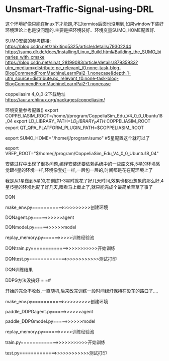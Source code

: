 # Unsmart-Traffic-Signal-using-DRL
这个环境好像只能在linux下才能跑,不过termios后面也没用到,如果window下装好环境理论上也是没问题的.主要是把环境装好、环境变量SUMO_HOME配置好.



SUMO安装的参考链接:
https://blog.csdn.net/zhixiting5325/article/details/79302244
https://sumo.dlr.de/docs/Installing/Linux_Build.html#Building_the_SUMO_binaries_with_cmake
https://blog.csdn.net/sinat_28199083/article/details/87935933?utm_medium=distribute.pc_relevant_t0.none-task-blog-BlogCommendFromMachineLearnPai2-1.nonecase&depth_1-utm_source=distribute.pc_relevant_t0.none-task-blog-BlogCommendFromMachineLearnPai2-1.nonecase

coppeliasim 4_0_0-2下载地址
https://aur.archlinux.org/packages/coppeliasim/


环境变量参考配置()
export COPPELIASIM_ROOT=/home/j/program/CoppeliaSim_Edu_V4_0_0_Ubuntu18_04
export LD_LIBRARY_PATH=$LD_LIBRARY_PATH:$COPPELIASIM_ROOT
export QT_QPA_PLATFORM_PLUGIN_PATH=$COPPELIASIM_ROOT

export SUMO_HOME="/home/j/program/sumo"     #5星配置这个就可以了

export VREP_ROOT="$/home/j/program/CoppeliaSim_Edu_V4_0_0_Ubuntu18_04"

安装过程中出现了很多问题,编译安装还要依赖系统中的一些库文件,5星的环境感觉跟4星的环境一样,环境像套娃一样,一层包一层的,时间都是花在配环境上了

我是从1星做到5星的,在训练1-3星时就花了好几天时间,效果也都没想象的那么好,4星\5星的环境也配了好几天,眼看马上截止了,就只能完成个最简单草草了事了



DQN

make_env.py===========>>>>>>>>>>创建环境

DQNagent.py=====>>>>>>agent

DQNmodel.py=====>>>>>>model

replay_memory.py======>>>>>训练经验池

DQNtrain.py=============>>>>>>>>>>>开始训练

DQNtest.py=============>>>>>>>>>>>>测试打印

DQN训练结果


DDPG方法没搞好 = =#

开始的完全不收敛,一直随机,后来改完训练一段时间绿灯保持在没车的路口了....

make_env.py===========>>>>>>>>>>创建环境

paddle_DDPGagent.py=====>>>>>>agent

paddle_DDPGmodel.py=====>>>>>>model

replay_memory.py======>>>>>训练经验池

train.py=============>>>>>>>>>>>开始训练

test.py=============>>>>>>>>>>>>测试打印




